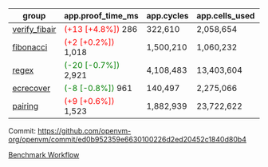 | group | app.proof_time_ms | app.cycles | app.cells_used | leaf.proof_time_ms | leaf.cycles | leaf.cells_used |
| -- | -- | -- | -- | -- | -- | -- |
| [verify_fibair](https://github.com/openvm-org/openvm/blob/benchmark-results/benchmarks-pr/2096/verify_fibair-ed0b952359e6630100226d2ed20452c1840d80b4.md) |<span style='color: red'>(+13 [+4.8%])</span> 286 |  322,610 |  2,058,654 |- | - | - |
| [fibonacci](https://github.com/openvm-org/openvm/blob/benchmark-results/benchmarks-pr/2096/fibonacci-ed0b952359e6630100226d2ed20452c1840d80b4.md) |<span style='color: red'>(+2 [+0.2%])</span> 1,018 |  1,500,210 |  1,060,232 |- | - | - |
| [regex](https://github.com/openvm-org/openvm/blob/benchmark-results/benchmarks-pr/2096/regex-ed0b952359e6630100226d2ed20452c1840d80b4.md) |<span style='color: green'>(-20 [-0.7%])</span> 2,921 |  4,108,483 |  13,403,604 |- | - | - |
| [ecrecover](https://github.com/openvm-org/openvm/blob/benchmark-results/benchmarks-pr/2096/ecrecover-ed0b952359e6630100226d2ed20452c1840d80b4.md) |<span style='color: green'>(-8 [-0.8%])</span> 961 |  140,497 |  2,275,066 |- | - | - |
| [pairing](https://github.com/openvm-org/openvm/blob/benchmark-results/benchmarks-pr/2096/pairing-ed0b952359e6630100226d2ed20452c1840d80b4.md) |<span style='color: red'>(+9 [+0.6%])</span> 1,523 |  1,882,939 |  23,722,622 |- | - | - |


Commit: https://github.com/openvm-org/openvm/commit/ed0b952359e6630100226d2ed20452c1840d80b4

[Benchmark Workflow](https://github.com/openvm-org/openvm/actions/runs/17309872528)
